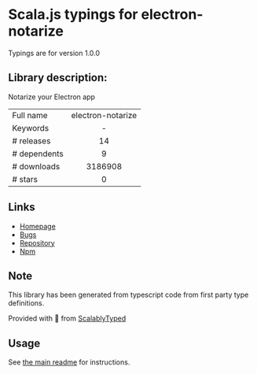 
# Scala.js typings for electron-notarize

Typings are for version 1.0.0

## Library description:
Notarize your Electron app

|                    |                 |
| ------------------ | :-------------: |
| Full name          | electron-notarize |
| Keywords           | - |
| # releases         | 14 |
| # dependents       | 9 |
| # downloads        | 3186908 |
| # stars            | 0 |

## Links
- [Homepage](https://github.com/electron/electron-notarize#readme)
- [Bugs](https://github.com/electron/electron-notarize/issues)
- [Repository](https://github.com/electron/electron-notarize)
- [Npm](https://www.npmjs.com/package/electron-notarize)
    


## Note
This library has been generated from typescript code from first party type definitions.

Provided with :purple_heart: from [ScalablyTyped](https://github.com/oyvindberg/ScalablyTyped)

## Usage
See [the main readme](../../readme.md) for instructions.



